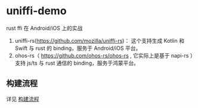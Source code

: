 # uniffi-demo
rust ffi 在 Android/iOS 上的实战
1. uniffi-rs(https://github.com/mozilla/uniffi-rs)： 这个支持生成 Kotlin 和 Swift 与 rust 的 binding，服务于 Android/iOS 平台。
2. ohos-rs（ https://github.com/ohos-rs/ohos-rs , 它实际上是基于 napi-rs ）支持 js/ts 与 rust 通信的 binding，服务于鸿蒙平台。

## 构建流程
详见 [构建流程](rust_lib/README.md)
